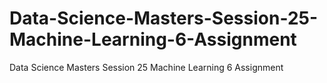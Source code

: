 # Data-Science-Masters-Session-25-Machine-Learning-6-Assignment
Data Science Masters Session 25 Machine Learning 6 Assignment
